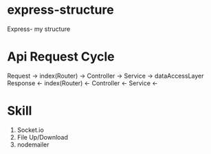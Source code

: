 # express-structure
Express- my structure

# Api Request Cycle
Request -> index(Router) -> Controller -> Service -> dataAccessLayer
Response <- index(Router) <- Controller <- Service <-

# Skill
 1. Socket.io
 2. File Up/Download
 3. nodemailer